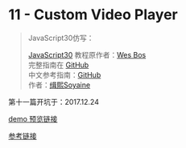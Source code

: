 # 11 - Custom Video Player

> JavaScript30仿写：
>
> [JavaScript30](https://javascript30.com) 教程原作者：[Wes Bos](https://github.com/wesbos)    
> 完整指南在 [GitHub](https://github.com/soyaine/JavaScript30)  
> 中文参考指南：[GitHub](https://github.com/soyaine/JavaScript30)  
> 作者：[缉熙Soyaine](https://github.com/soyaine)

第十一篇开坑于：2017.12.24

[demo 预览链接](https://hehe1111.github.io/js_demo/js30/11%20-%20Custom%20Video%20Player/)

[参考链接](https://github.com/soyaine/JavaScript30/tree/master/11%20-%20Custom%20Video%20Player)

